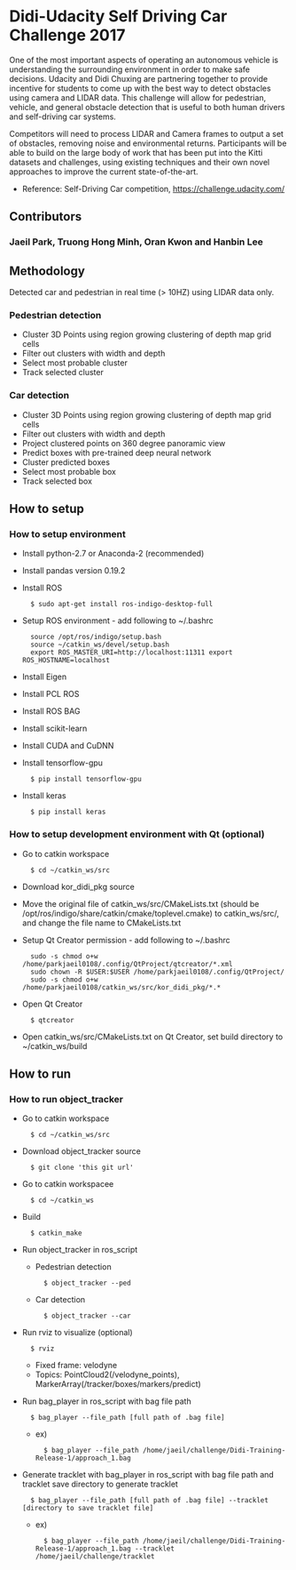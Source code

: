 # Didi-Udacity Self Driving Car Challenge 2017

One of the most important aspects of operating an autonomous vehicle is understanding the surrounding environment in order to make safe decisions. Udacity and Didi Chuxing are partnering together to provide incentive for students to come up with the best way to detect obstacles using camera and LIDAR data. This challenge will allow for pedestrian, vehicle, and general obstacle detection that is useful to both human drivers and self-driving car systems.

Competitors will need to process LIDAR and Camera frames to output a set of obstacles, removing noise and environmental returns. Participants will be able to build on the large body of work that has been put into the Kitti datasets and challenges, using existing techniques and their own novel approaches to improve the current state-of-the-art.

- Reference: Self-Driving Car competition, https://challenge.udacity.com/


## Contributors
### Jaeil Park, Truong Hong Minh, Oran Kwon and Hanbin Lee


## Methodology
Detected car and pedestrian in real time (> 10HZ) using LIDAR data only.

### Pedestrian detection
* Cluster 3D Points using region growing clustering of depth map grid cells
* Filter out clusters with width and depth
* Select most probable cluster
* Track selected cluster

### Car detection
* Cluster 3D Points using region growing clustering of depth map grid cells
* Filter out clusters with width and depth
* Project clustered points on 360 degree panoramic view
* Predict boxes with pre-trained deep neural network
* Cluster predicted boxes
* Select most probable box
* Track selected box


## How to setup

### How to setup environment
* Install python-2.7 or Anaconda-2 (recommended)
* Install pandas version 0.19.2
* Install ROS

        $ sudo apt-get install ros-indigo-desktop-full

* Setup ROS environment - add following to ~/.bashrc

        source /opt/ros/indigo/setup.bash
		source ~/catkin_ws/devel/setup.bash
		export ROS_MASTER_URI=http://localhost:11311 export ROS_HOSTNAME=localhost

* Install Eigen
* Install PCL ROS
* Install ROS BAG
* Install scikit-learn
* Install CUDA and CuDNN
* Install tensorflow-gpu

        $ pip install tensorflow-gpu

* Install keras

        $ pip install keras

### How to setup development environment with Qt (optional)
* Go to catkin workspace

        $ cd ~/catkin_ws/src

* Download kor_didi_pkg source
* Move the original file of catkin_ws/src/CMakeLists.txt (should be /opt/ros/indigo/share/catkin/cmake/toplevel.cmake) to catkin_ws/src/, and change the file name to CMakeLists.txt
* Setup Qt Creator permission - add following to ~/.bashrc

        sudo -s chmod o+w /home/parkjaeil0108/.config/QtProject/qtcreator/*.xml
        sudo chown -R $USER:$USER /home/parkjaeil0108/.config/QtProject/
        sudo -s chmod o+w /home/parkjaeil0108/catkin_ws/src/kor_didi_pkg/*.*

* Open Qt Creator

        $ qtcreator

* Open catkin_ws/src/CMakeLists.txt on Qt Creator, set build directory to ~/catkin_ws/build


## How to run

### How to run object_tracker
* Go to catkin workspace

        $ cd ~/catkin_ws/src

* Download object_tracker source

        $ git clone 'this git url'

* Go to catkin workspacee

        $ cd ~/catkin_ws
* Build

        $ catkin_make

* Run object_tracker in ros_script

    - Pedestrian detection
    
            $ object_tracker --ped

    - Car detection
    
            $ object_tracker --car

* Run rviz to visualize (optional)

        $ rviz

    - Fixed frame: velodyne
    - Topics: PointCloud2(/velodyne_points), MarkerArray(/tracker/boxes/markers/predict)

* Run bag_player in ros_script with bag file path

        $ bag_player --file_path [full path of .bag file]

    - ex)
    
            $ bag_player --file_path /home/jaeil/challenge/Didi-Training-Release-1/approach_1.bag

* Generate tracklet with bag_player in ros_script with bag file path and tracklet save directory to generate tracklet

        $ bag_player --file_path [full path of .bag file] --tracklet [directory to save tracklet file]

    - ex)
    
            $ bag_player --file_path /home/jaeil/challenge/Didi-Training-Release-1/approach_1.bag --tracklet /home/jaeil/challenge/tracklet
